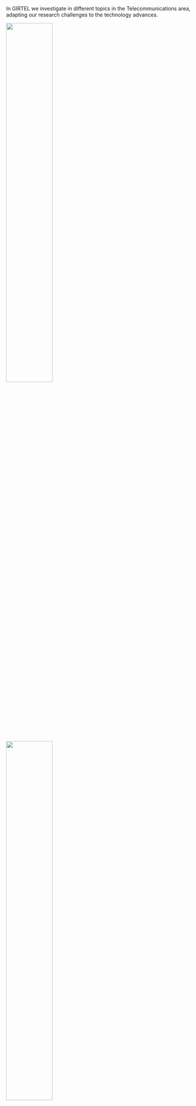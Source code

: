 In GIRTEL we investigate in different topics in the Telecommunications area, adapting our research challenges to the technology advances.

<p float="center">
  <a href="http://net2plan.com" target="_blank"><img src="https://socialify.git.ci/girtel/Net2Plan/image?description=1&descriptionEditable=Net2Plan%20is%20a%20free%20and%20open-source%20Java%20tool%20devoted%20to%20the%20planning%2C%20optimization%20and%20evaluation%20of%20communication%20networks.&font=KoHo&forks=1&issues=1&language=1&name=1&owner=1&pattern=Solid&pulls=1&stargazers=1&theme=Dark" width="50%" /></a>
  <a href="http://net2plan.com" target="_blank"><img src="https://socialify.git.ci/girtel/JOM/image?description=1&font=KoHo&forks=1&issues=1&language=1&name=1&owner=1&pattern=Solid&pulls=1&stargazers=1&theme=Dark" width="50%" /></a>
</p>
